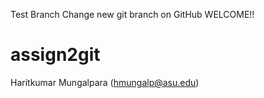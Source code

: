 Test Branch Change
new git branch on GitHub
WELCOME!!
# assign2git
Haritkumar Mungalpara (hmungalp@asu.edu)


